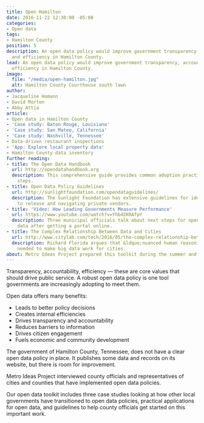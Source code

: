 ```yaml
---
title: Open Hamilton
date: 2016-11-22 12:30:00 -05:00
categories:
- Open data
tags:
- Hamilton County
position: 5
description: An open data policy would improve government transparency, accountability
  and efficiency in Hamilton County.
lead: An open data policy would improve government transparency, accountability and
  efficiency in Hamilton County.
image:
  file: "/media/open-hamilton.jpg"
  alt: Hamilton County Courthouse south lawn
author:
- Jacqueline Homann
- David Morton
- Abby Attia
article:
- Open data in Hamilton County
- 'Case study: Baton Rouge, Louisiana'
- 'Case study: San Mateo, California'
- 'Case study: Nashville, Tennessee'
- Data-driven restaurant inspections
- 'App: Explore local property data'
- Hamilton County data inventory
further reading:
- title: The Open Data Handbook
  url: http://opendatahandbook.org
  description: This comprehensive guide provides common adoption practices and implementation
    steps.
- title: Open Data Policy Guidelines
  url: http://sunlightfoundation.com/opendataguidelines/
  description: The Sunlight Foundation has extensive guidelines for identifying datasets
    to release and navigating private vendors.
- title: 'Video: How Leading Governments Measure Performance'
  url: https://www.youtube.com/watch?v=Yhb4IKRAfpY
  description: Three municipal officials talk about next steps for open government
    data after getting a portal online.
- title: The Complex Relationship Between Data and Cities
  url: http://www.citylab.com/tech/2016/05/the-complex-relationship-between-data-and-cities/483303/
  description: Richard Florida argues that &ldquo;nuanced human reasoning&rdquo; is
    needed to make big data work for cities.
about: Metro Ideas Project prepared this toolkit during the summer and fall of 2016.
---
```


Transparency, accountability, efficiency — these are core values that should drive public service. A robust open data policy is one tool governments are increasingly adopting to meet them.

Open data offers many benefits:

+ Leads to better policy decisions
+ Creates internal efficiencies
+ Drives transparency and accountability
+ Reduces barriers to information
+ Drives citizen engagement
+ Fuels economic and community development

The government of Hamilton County, Tennessee, does not have a clear open data policy in place. It publishes some data and records on its website, but there is room for improvement.

Metro Ideas Project interviewed county officials and representatives of cities and counties that have implemented open data policies.

Our open data toolkit includes three case studies looking at how other local governments have transitioned to open data policies, practical applications for open data, and guidelines to help county officials get started on this important work.